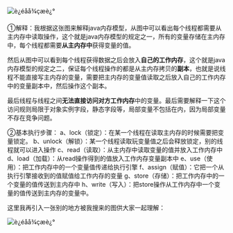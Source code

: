 ![è¿éåå¾çæè¿°](https://img-blog.csdn.net/20170328111450634?watermark/2/text/aHR0cDovL2Jsb2cuY3Nkbi5uZXQvdTAxMjQwMzI5MA==/font/5a6L5L2T/fontsize/400/fill/I0JBQkFCMA==/dissolve/70/gravity/SouthEast)

①解释：我根据这张图来解释java内存模型，从图中可以看出每个线程都需要从主内存中读取操作，这个就是java内存模型的规定之一，所有的变量存储在主内存中，每个线程都需要**从主内存中**获得变量的值。

然后从图中可以看到每个线程获得数据之后会放入**自己的工作内存**，这个就是java内存模型的规定之二，保证每个线程操作的都是从主内存拷贝的**副本**，也就是说线程不能直接写主内存的变量，需要把主内存的变量值读取之后放入自己的工作内存中的变量副本中，然后操作这个副本。

最后线程与线程之间**无法直接访问对方工作内存**中的变量。最后需要解释一下这个访问规则局限于对象实例字段，静态字段等，局部变量不包括在内，因为局部变量不存在竞争问题。

②基本执行步骤： 
a、lock（锁定）：在某一个线程在读取主内存的时候需要把变量锁定。 
b、unlock（解锁）：某一个线程读取玩变量值之后会释放锁定，别的线程就可以进入操作 
c、read（读取）：从主内存中读取变量的值并放入工作内存中 
d、load（加载）：从read操作得到的值放入工作内存变量副本中 
e、use（使用）：把工作内存中的一个变量值传递给执行引擎 
f、assign（赋值）：它把一个从执行引擎接收到的值赋值给工作内存的变量 
g、store（存储）：把工作内存中的一个变量的值传送到主内存中 
h、write（写入）：把store操作从工作内存中一个变量的值传送到主内存的变量中。

这里我再引入一张别的地方被我搜来的图供大家一起理解：

![è¿éåå¾çæè¿°](https://img-blog.csdn.net/20170328142908765?watermark/2/text/aHR0cDovL2Jsb2cuY3Nkbi5uZXQvdTAxMjQwMzI5MA==/font/5a6L5L2T/fontsize/400/fill/I0JBQkFCMA==/dissolve/70/gravity/SouthEast)

